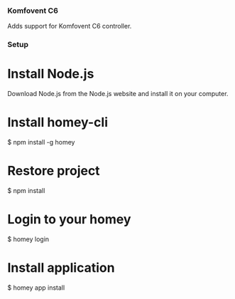 ### Komfovent C6

Adds support for Komfovent C6 controller.

### Setup

# Install Node.js
Download Node.js from the Node.js website and install it on your computer.

# Install homey-cli
$ npm install -g homey

# Restore project
$ npm install

# Login to your homey
$ homey login

# Install application
$ homey app install